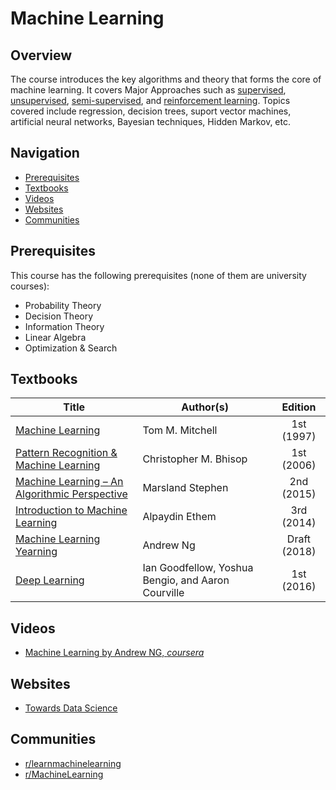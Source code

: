 # Machine Learning

## Overview
The course introduces the key algorithms and theory that forms the core of machine learning. It covers Major Approaches such as [supervised](https://en.wikipedia.org/wiki/Supervised_learning), [unsupervised](https://en.wikipedia.org/wiki/Unsupervised_learning), [semi-supervised](https://en.wikipedia.org/wiki/Semi-supervised_learning), and [reinforcement learning](https://en.wikipedia.org/wiki/Reinforcement_learning). Topics covered include regression, decision trees, suport vector machines, artificial neural networks, Bayesian techniques, Hidden Markov, etc.


## Navigation

*   [Prerequisites](#prerequisites)
*   [Textbooks](#textbooks)
*   [Videos](#videos)
*   [Websites](#websites)
*   [Communities](#communities)

## Prerequisites

This course has the following prerequisites (none of them are university courses):

* Probability Theory
* Decision Theory
* Information Theory
* Linear Algebra
* Optimization & Search


## Textbooks

| Title | Author(s) | Edition |
| -------------|-------------|:-----:|
| [Machine Learning](https://drive.google.com/file/d/1FUGcYAIKkBXizGwIzPR4e9hZgFoRk3qx/view?usp=sharing) | Tom M. Mitchell | 1st (1997) |
| [Pattern Recognition & Machine Learning](https://drive.google.com/file/d/1UoybxG2w-bZmKdOcqUdif3yLU5XEosQA/view?usp=sharing) | Christopher M. Bhisop | 1st (2006) |
| [Machine Learning – An Algorithmic Perspective](https://drive.google.com/file/d/1AHo4cXt-l-a6hbCJ8spMJctG-LAqRnHJ/view?usp=sharing) | Marsland Stephen | 2nd (2015) |
| [Introduction to Machine Learning](https://drive.google.com/file/d/1j8xYR63yWTN-Z4u7kxnskXMtvUwkqDXH/view?usp=sharing) | Alpaydin Ethem | 3rd (2014) |
| [Machine Learning Yearning](https://drive.google.com/file/d/1OuRPDVmdmhYvWSoFbOoEA_sdK3aroai3/view?usp=sharing) | Andrew Ng | Draft (2018) |
| [Deep Learning](https://drive.google.com/file/d/1xZL-Due1d0oPKix5WGkaY4JIdSmRTZjc/view?usp=sharing) | Ian Goodfellow, Yoshua Bengio, and Aaron Courville | 1st (2016) |


## Videos

*   [Machine Learning by Andrew NG, *coursera*](https://www.coursera.org/learn/machine-learning)

## Websites

*   [Towards Data Science](https://towardsdatascience.com)

## Communities

*   [r/learnmachinelearning](https://www.reddit.com/r/learnmachinelearning/)
*   [r/MachineLearning](https://www.reddit.com/r/MachineLearning/)
